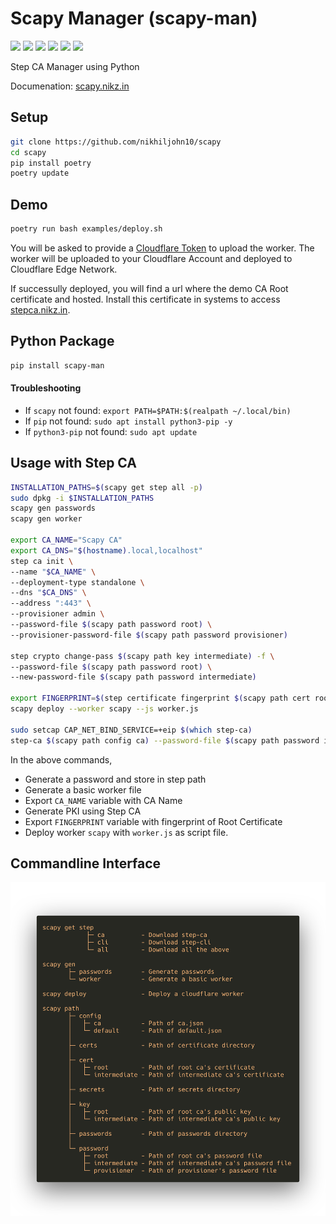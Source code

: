 # Scapy Manager (scapy-man)

[![](https://img.shields.io/pypi/status/scapy-man)](https://pypi.org/project/scapy-man/) [![](https://img.shields.io/pypi/v/scapy-man)](https://pypi.org/project/scapy-man/) [![](https://img.shields.io/pypi/pyversions/scapy-man)](https://pypi.org/project/scapy-man/) [![](https://readthedocs.org/projects/scapy-manager/badge/?version=latest)](https://scapy-manager.readthedocs.io/en/latest/?badge=latest) [![](https://www.codefactor.io/repository/github/nikhiljohn10/scapy/badge)](https://www.codefactor.io/repository/github/nikhiljohn10/scapy) [![](https://img.shields.io/github/license/nikhiljohn10/scapy)](https://github.com/nikhiljohn10/scapy/blob/main/LICENSE)

Step CA Manager using Python

Documenation: [scapy.nikz.in](https://scapy.nikz.in)

## Setup

```bash
git clone https://github.com/nikhiljohn10/scapy
cd scapy
pip install poetry
poetry update
```

## Demo

```bash
poetry run bash examples/deploy.sh
```

You will be asked to provide a [Cloudflare Token](https://developers.cloudflare.com/api/tokens/create) to upload the worker. The worker will be uploaded to your Cloudflare Account and deployed to Cloudflare Edge Network.

If successully deployed, you will find a url where the demo CA Root certificate and hosted. Install this certificate in systems to access [stepca.nikz.in](https://stepca.nikz.in).

## Python Package

```bash
pip install scapy-man
```

#### Troubleshooting

 - If `scapy` not found: `export PATH=$PATH:$(realpath ~/.local/bin)`
 - If `pip` not found: `sudo apt install python3-pip -y`
 - If `python3-pip` not found: `sudo apt update`

## Usage with Step CA

```bash
INSTALLATION_PATHS=$(scapy get step all -p)
sudo dpkg -i $INSTALLATION_PATHS
scapy gen passwords
scapy gen worker

export CA_NAME="Scapy CA"
export CA_DNS="$(hostname).local,localhost"
step ca init \
--name "$CA_NAME" \
--deployment-type standalone \
--dns "$CA_DNS" \
--address ":443" \
--provisioner admin \
--password-file $(scapy path password root) \
--provisioner-password-file $(scapy path password provisioner)

step crypto change-pass $(scapy path key intermediate) -f \
--password-file $(scapy path password root) \
--new-password-file $(scapy path password intermediate)

export FINGERPRINT=$(step certificate fingerprint $(scapy path cert root))
scapy deploy --worker scapy --js worker.js

sudo setcap CAP_NET_BIND_SERVICE=+eip $(which step-ca)
step-ca $(scapy path config ca) --password-file $(scapy path password intermediate)
```

In the above commands,
 - Generate a password and store in step path
 - Generate a basic worker file
 - Export `CA_NAME` variable with CA Name
 - Generate PKI using Step CA
 - Export `FINGERPRINT` variable with fingerprint of Root Certificate
 - Deploy worker `scapy` with `worker.js` as script file.

## Commandline Interface

![Scapy CLI](https://raw.githubusercontent.com/nikhiljohn10/scapy/main/docs/_static/scapy-commands.png)
